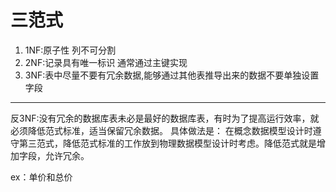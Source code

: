 # 三范式

1. 1NF:原子性 列不可分割
2. 2NF:记录具有唯一标识 通常通过主键实现
3. 3NF:表中尽量不要有冗余数据,能够通过其他表推导出来的数据不要单独设置字段

---

反3NF:没有冗余的数据库表未必是最好的数据库表，有时为了提高运行效率，就必须降低范式标准，适当保留冗余数据。
具体做法是： 在概念数据模型设计时遵守第三范式，降低范式标准的工作放到物理数据模型设计时考虑。降低范式就是增加字段，允许冗余。

ex：单价和总价
